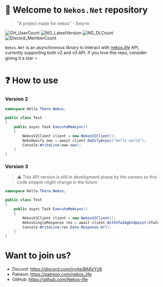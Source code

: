 ﻿# :tada: Welcome to `Nekos.Net` repository

> "A project made for nekos" - Swyrin

![GH_UserCount](https://badgen.net/github/dependents-repo/Swyreee/Nekos.Net)
![NG_LatestVersion](https://badgen.net/nuget/v/Nekos.Net/latest)
![NG_DLCount](https://badgen.net/nuget/dt/Nekos.Net)
![Discord_MemberCount](https://badgen.net/discord/members/BARzYz8)

`Nekos.Net` is an asynchronous library to interact with [nekos.life](https://nekos.life) API, currently
supporting both v2 and v3 API. If you love this repo, consider giving it a star :star:

# :question: How to use
### Version 2
```c#
namespace Hello.There.Nekos;

public class Test
{
    public async Task ExecuteMeAsync()
    {
        NekosV2Client client = new NekosV2Client();
        NekoOwoify owo = await client.OwOifyAsync("Hello world");
        Console.WriteLine(owo.owo);
    }
}
```
### Version 3
> :warning: This API version is still in development phase by the owners so this code snippet *might* change in the future
```c#
namespace Hello.There.Nekos;

public class Test
{
    public async Task ExecuteMeAsync()
    {
        NekosV3Client client = new NekosV3Client();
        NekosSingleResponse res = await client.WithSfwImgEndpoint(SfwImgEndpoint.Neko).GetSingle();
        Console.WriteLine(res.Data.Response.Url);
    }
}
```

# Want to join us?
- Discord: https://discord.com/invite/BARzYz8
- Patreon: https://patreon.com/nekos_life
- GitHub: https://github.com/Nekos-life
